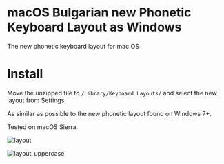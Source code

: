 # macOS Bulgarian new Phonetic Keyboard Layout as Windows
The new phonetic keyboard layout for mac OS

# Install

Move the unzipped file to ```/Library/Keyboard Layouts/``` and select the new layout from Settings.

As similar as possible to the new phonetic layout found on Windows 7+.

Tested on macOS Sierra.


![layout](https://raw.githubusercontent.com/bisak/Mac-OS-Bulgarian-Phonetic-Keyboard-Layout-as-Windows-NEW/master/layout.png "layout")

![layout_uppercase](https://raw.githubusercontent.com/bisak/Mac-OS-Bulgarian-Phonetic-Keyboard-Layout-as-Windows-NEW/master/layout%20uppercase%20SHIFT.png "layout_uppercase")
